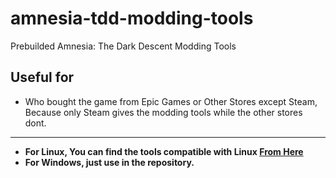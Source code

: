 # amnesia-tdd-modding-tools
Prebuilded Amnesia: The Dark Descent Modding Tools


## Useful for
- Who bought the game from Epic Games or Other Stores except Steam, Because only Steam gives the modding tools while the other stores dont.
---
* **For Linux, You can find the tools compatible with Linux [From Here](https://github.com/WH0LEWHALE/amnesia-tdd-modding-tools/releases/tag/toolsforlinux)**
* **For Windows, just use in the repository.**
